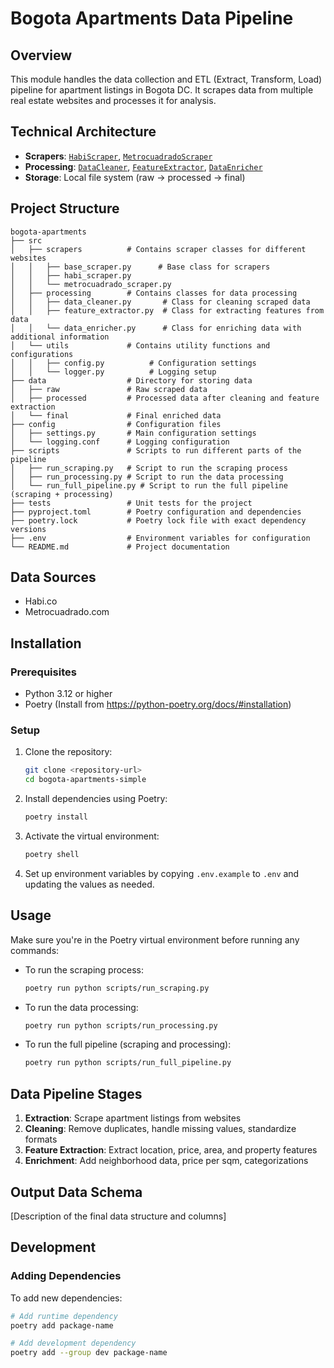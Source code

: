 # Bogota Apartments Data Pipeline

## Overview
This module handles the data collection and ETL (Extract, Transform, Load) pipeline for apartment listings in Bogota DC. It scrapes data from multiple real estate websites and processes it for analysis.

## Technical Architecture
- **Scrapers**: [`HabiScraper`](src/scrapers/habi_scraper.py), [`MetrocuadradoScraper`](src/scrapers/metrocuadrado_scraper.py)
- **Processing**: [`DataCleaner`](src/processing/data_cleaner.py), [`FeatureExtractor`](src/processing/feature_extractor.py), [`DataEnricher`](src/processing/data_enricher.py)
- **Storage**: Local file system (raw → processed → final)


## Project Structure
```
bogota-apartments
├── src
│   ├── scrapers          # Contains scraper classes for different websites
│   │   ├── base_scraper.py      # Base class for scrapers
│   │   ├── habi_scraper.py
│   │   └── metrocuadrado_scraper.py
│   ├── processing        # Contains classes for data processing
│   │   ├── data_cleaner.py       # Class for cleaning scraped data
│   │   ├── feature_extractor.py  # Class for extracting features from data
│   │   └── data_enricher.py      # Class for enriching data with additional information
│   └── utils             # Contains utility functions and configurations
│   │   ├── config.py          # Configuration settings
│   │   └── logger.py          # Logging setup
├── data                  # Directory for storing data
│   ├── raw               # Raw scraped data
│   ├── processed         # Processed data after cleaning and feature extraction
│   └── final             # Final enriched data
├── config                # Configuration files
│   ├── settings.py       # Main configuration settings
│   └── logging.conf      # Logging configuration
├── scripts               # Scripts to run different parts of the pipeline
│   ├── run_scraping.py   # Script to run the scraping process
│   ├── run_processing.py # Script to run the data processing
│   └── run_full_pipeline.py # Script to run the full pipeline (scraping + processing)
├── tests                 # Unit tests for the project
├── pyproject.toml        # Poetry configuration and dependencies
├── poetry.lock           # Poetry lock file with exact dependency versions
├── .env                  # Environment variables for configuration
└── README.md             # Project documentation
```

## Data Sources
- Habi.co
- Metrocuadrado.com

## Installation
### Prerequisites
- Python 3.12 or higher
- Poetry (Install from https://python-poetry.org/docs/#installation)

### Setup
1. Clone the repository:
   ```bash
   git clone <repository-url>
   cd bogota-apartments-simple
   ```

2. Install dependencies using Poetry:
   ```bash
   poetry install
   ```

3. Activate the virtual environment:
   ```bash
   poetry shell
   ```

4. Set up environment variables by copying `.env.example` to `.env` and updating the values as needed.


## Usage
Make sure you're in the Poetry virtual environment before running any commands:

- To run the scraping process:
  ```bash
  poetry run python scripts/run_scraping.py
  ```

- To run the data processing:
  ```bash
  poetry run python scripts/run_processing.py
  ```

- To run the full pipeline (scraping and processing):
  ```bash
  poetry run python scripts/run_full_pipeline.py
  ```

## Data Pipeline Stages
1. **Extraction**: Scrape apartment listings from websites
2. **Cleaning**: Remove duplicates, handle missing values, standardize formats
3. **Feature Extraction**: Extract location, price, area, and property features
4. **Enrichment**: Add neighborhood data, price per sqm, categorizations

## Output Data Schema
[Description of the final data structure and columns]

## Development
### Adding Dependencies
To add new dependencies:
```bash
# Add runtime dependency
poetry add package-name

# Add development dependency
poetry add --group dev package-name
```